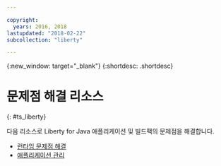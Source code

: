 ```yaml
---

copyright:
  years: 2016, 2018
lastupdated: "2018-02-22"
subcollection: "liberty"

---
```


{:new_window: target="_blank"}
{:shortdesc: .shortdesc}

# 문제점 해결 리소스
{: #ts_liberty}

다음 리소스로 Liberty for Java 애플리케이션 및 빌드팩의 문제점을 해결합니다.

* [런타임 문제점 해결](/docs/runtimes-common/ts_runtimes.html#runtimes)
* [애플리케이션 관리](/docs/runtimes-common/app_mng.html)
